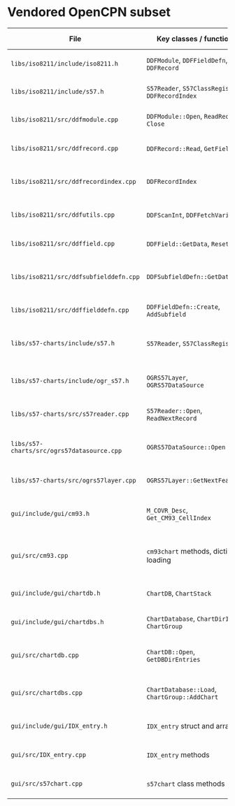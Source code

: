 # Vendored OpenCPN subset

| File | Key classes / functions | Purpose | Notes (deps / headers) |
| --- | --- | --- | --- |
| `libs/iso8211/include/iso8211.h` | `DDFModule`, `DDFFieldDefn`, `DDFRecord` | Core ISO 8211 data structures and access API | includes `gdal/cpl_port.h` |
| `libs/iso8211/include/s57.h` | `S57Reader`, `S57ClassRegistrar`, `DDFRecordIndex` | S‑57 translator declarations | depends on `gdal/ogr_feature.h`, `iso8211.h` |
| `libs/iso8211/src/ddfmodule.cpp` | `DDFModule::Open`, `ReadRecord`, `Close` | Implement ISO 8211 module I/O | includes `gdal/cpl_conv.h` |
| `libs/iso8211/src/ddfrecord.cpp` | `DDFRecord::Read`, `GetField` | Parse ISO 8211 records into fields | uses `iso8211.h` |
| `libs/iso8211/src/ddfrecordindex.cpp` | `DDFRecordIndex` | Cache ISO 8211 records keyed by integer | includes `iso8211.h` |
| `libs/iso8211/src/ddfutils.cpp` | `DDFScanInt`, `DDFFetchVariable` | Utility helpers for ISO 8211 parsing | includes `gdal/cpl_conv.h` |
| `libs/iso8211/src/ddffield.cpp` | `DDFField::GetData`, `Reset` | Access field raw data and iterators | depends on `iso8211.h`, `gdal/cpl_conv.h` |
| `libs/iso8211/src/ddfsubfielddefn.cpp` | `DDFSubfieldDefn::GetDataType` | Define individual subfields within a field | includes `iso8211.h` |
| `libs/iso8211/src/ddffielddefn.cpp` | `DDFFieldDefn::Create`, `AddSubfield` | Define field format and subfields | includes `iso8211.h` |
| `libs/s57-charts/include/s57.h` | `S57Reader`, `S57ClassRegistrar` | High‑level S‑57 logic separate from OGR bindings | depends on `gdal/ogr_api.h`, `iso8211.h` |
| `libs/s57-charts/include/ogr_s57.h` | `OGRS57Layer`, `OGRS57DataSource` | OGR bindings for S‑57 layers and datasources | includes `s57.h`, `gdal/ogr_api.h` |
| `libs/s57-charts/src/s57reader.cpp` | `S57Reader::Open`, `ReadNextRecord` | Read and interpret S‑57 records | uses `gdal/cpl_conv.h`, `ogr_s57.h` |
| `libs/s57-charts/src/ogrs57datasource.cpp` | `OGRS57DataSource::Open` | Manage a collection of S‑57 layers via OGR | includes `gdal/cpl_conv.h` |
| `libs/s57-charts/src/ogrs57layer.cpp` | `OGRS57Layer::GetNextFeature` | Layer interface over S‑57 features | includes `gdal/cpl_conv.h` |
| `gui/include/gui/cm93.h` | `M_COVR_Desc`, `Get_CM93_CellIndex` | CM93 chart object definitions and helpers | pulls in `s57chart.h`, `wx/listctrl.h` |
| `gui/src/cm93.cpp` | `cm93chart` methods, dictionary loading | Implementation of CM93 reader and geometry transforms | depends on `wx` headers, `gdal/ogr_api.h`, `s52plib` |
| `gui/include/gui/chartdb.h` | `ChartDB`, `ChartStack` | Interface for chart database access | includes `wx/xml/xml.h`, `chartdbs.h` |
| `gui/include/gui/chartdbs.h` | `ChartDatabase`, `ChartDirInfo`, `ChartGroup` | Store and query chart metadata | uses `<map>`, `<vector>`, `bbox.h`, `LLRegion.h` |
| `gui/src/chartdb.cpp` | `ChartDB::Open`, `GetDBDirEntries` | Load and manage chart database on disk | uses many `wx` headers |
| `gui/src/chartdbs.cpp` | `ChartDatabase::Load`, `ChartGroup::AddChart` | Persist and query chart database records | uses `wx` headers, plugins |
| `gui/include/gui/IDX_entry.h` | `IDX_entry` struct and arrays | Definition of CM93 index entries | includes `wx/dynarray.h` |
| `gui/src/IDX_entry.cpp` | `IDX_entry` methods | Parse CM93 index entry blocks | uses `<wx/arrimpl.cpp>` |
| `gui/src/s57chart.cpp` | `s57chart` class methods | S‑57 chart drawing and data access | includes `iso8211`, heavy `wx`/`gdal` deps |
